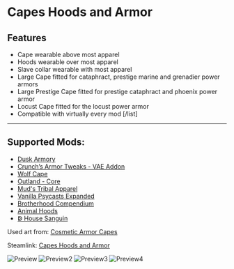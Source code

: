 # Capes Hoods and Armor

## Features
- Cape wearable above most apparel
- Hoods wearable over most apparel
- Slave collar wearable with most apparel
- Large Cape fitted for cataphract, prestige marine and grenadier power armors
- Large Prestige Cape fitted for prestige cataphract and phoenix power armor
- Locust Cape fitted for the locust power armor
- Compatible with virtually every mod
[/list]

---

## Supported Mods:

- [Dusk Armory](https://steamcommunity.com/sharedfiles/filedetails/?id=2661125356)
- [Crunch’s Armor Tweaks - VAE Addon](https://steamcommunity.com/sharedfiles/filedetails/?id=3159510916)
- [Wolf Cape](https://steamcommunity.com/sharedfiles/filedetails/?id=3115091976)
- [Outland - Core](https://steamcommunity.com/sharedfiles/filedetails/?id=2755501685)
- [Mud's Tribal Apparel](https://steamcommunity.com/sharedfiles/filedetails/?id=2796703834)
- [Vanilla Psycasts Expanded](https://steamcommunity.com/sharedfiles/filedetails/?id=2842502659)
- [Brotherhood Compendium](https://steamcommunity.com/sharedfiles/filedetails/?id=2980954290)
- [Animal Hoods](https://steamcommunity.com/sharedfiles/filedetails/?id=2940674337)
- [ↁ House Sanguin](https://steamcommunity.com/sharedfiles/filedetails/?id=3292190756)

Used art from: [Cosmetic Armor Capes](https://steamcommunity.com/sharedfiles/filedetails/?id=2569116485)

Steamlink: [Capes Hoods and Armor](https://steamcommunity.com/sharedfiles/filedetails/?id=3344566457)

![Preview](https://github.com/user-attachments/assets/da688fac-b859-4e25-b69a-a9ddd0204321)
![Preview2](https://github.com/user-attachments/assets/fd7f511b-df93-46b7-9b9a-e7be6a795792)
![Preview3](https://github.com/user-attachments/assets/1ab563cb-372e-43ae-a99b-1b6862a4797b)
![Preview4](https://github.com/user-attachments/assets/84798512-78f5-46b5-95fd-7243bad23bcd)
